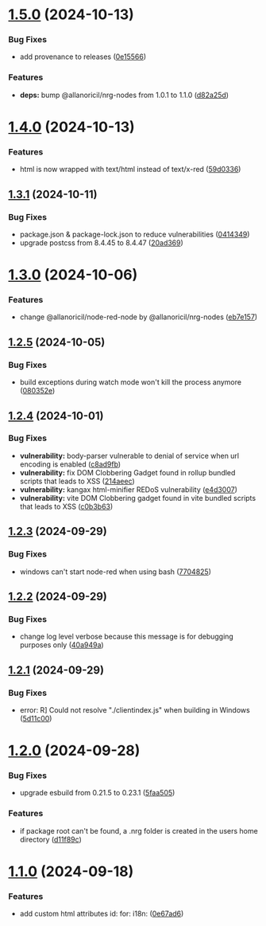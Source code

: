 # [1.5.0](https://github.com/AllanOricil/nrg/compare/v1.4.0...v1.5.0) (2024-10-13)


### Bug Fixes

* add provenance to releases ([0e15566](https://github.com/AllanOricil/nrg/commit/0e155665c3c037316c5b6d7e48b6bf06f98b37d6))


### Features

* **deps:** bump @allanoricil/nrg-nodes from 1.0.1 to 1.1.0 ([d82a25d](https://github.com/AllanOricil/nrg/commit/d82a25d1c3b54098dc58e88481bd27f468d84a81))

# [1.4.0](https://github.com/AllanOricil/nrg/compare/v1.3.1...v1.4.0) (2024-10-13)


### Features

* html is now wrapped with text/html instead of text/x-red ([59d0336](https://github.com/AllanOricil/nrg/commit/59d0336b53630407373325c4080de93e917be537))

## [1.3.1](https://github.com/AllanOricil/nrg/compare/v1.3.0...v1.3.1) (2024-10-11)


### Bug Fixes

* package.json & package-lock.json to reduce vulnerabilities ([0414349](https://github.com/AllanOricil/nrg/commit/041434978d77fef797427822fa395102d9365235))
* upgrade postcss from 8.4.45 to 8.4.47 ([20ad369](https://github.com/AllanOricil/nrg/commit/20ad3695ae96ea6c89aed0e2523ca3eb8588ffb3))

# [1.3.0](https://github.com/AllanOricil/nrg/compare/v1.2.5...v1.3.0) (2024-10-06)


### Features

* change @allanoricil/node-red-node by @allanoricil/nrg-nodes ([eb7e157](https://github.com/AllanOricil/nrg/commit/eb7e15744440fbe958fccf74c0bf3479ad18c905))

## [1.2.5](https://github.com/AllanOricil/nrg/compare/v1.2.4...v1.2.5) (2024-10-05)


### Bug Fixes

* build exceptions during watch mode won't kill the process anymore ([080352e](https://github.com/AllanOricil/nrg/commit/080352ec310315fd34bb3500fc5d5660ef30c290))

## [1.2.4](https://github.com/AllanOricil/nrg/compare/v1.2.3...v1.2.4) (2024-10-01)


### Bug Fixes

* **vulnerability:** body-parser vulnerable to denial of service when url encoding is enabled ([c8ad9fb](https://github.com/AllanOricil/nrg/commit/c8ad9fb36b3ef8b7c33420745395ff00be3ab0e3))
* **vulnerability:** fix DOM Clobbering Gadget found in rollup bundled scripts that leads to XSS ([214aeec](https://github.com/AllanOricil/nrg/commit/214aeecc0f6365765f57a91511deaf836359785d))
* **vulnerability:** kangax html-minifier REDoS vulnerability ([e4d3007](https://github.com/AllanOricil/nrg/commit/e4d3007768018a810b6dc4ca14e390034b9d7785))
* **vulnerability:** vite DOM Clobbering gadget found in vite bundled scripts that leads to XSS ([c0b3b63](https://github.com/AllanOricil/nrg/commit/c0b3b63d42111b5af4693d6b7791dd12cf918d46))

## [1.2.3](https://github.com/AllanOricil/nrg/compare/v1.2.2...v1.2.3) (2024-09-29)


### Bug Fixes

* windows can't start node-red when using bash ([7704825](https://github.com/AllanOricil/nrg/commit/7704825b295c96305c3c9efe7348a5a703fa8768))

## [1.2.2](https://github.com/AllanOricil/nrg/compare/v1.2.1...v1.2.2) (2024-09-29)


### Bug Fixes

* change log level verbose because this message is for debugging purposes only ([40a949a](https://github.com/AllanOricil/nrg/commit/40a949a78705f7cf8c80e9f2936b68dbac017033))

## [1.2.1](https://github.com/AllanOricil/nrg/compare/v1.2.0...v1.2.1) (2024-09-29)


### Bug Fixes

* error: R] Could not resolve "./clientindex.js" when building in Windows ([5d11c00](https://github.com/AllanOricil/nrg/commit/5d11c00a02f549a9f75868bae430784c8a9c36c1))

# [1.2.0](https://github.com/AllanOricil/nrg/compare/v1.1.0...v1.2.0) (2024-09-28)


### Bug Fixes

* upgrade esbuild from 0.21.5 to 0.23.1 ([5faa505](https://github.com/AllanOricil/nrg/commit/5faa5057efc05707db575979e64fccb3dc7c3ec5))


### Features

* if package root can't be found, a .nrg folder is created in the users home directory ([d11f89c](https://github.com/AllanOricil/nrg/commit/d11f89cad27bface38b353e7158bb06ca45d5410))

# [1.1.0](https://github.com/AllanOricil/nrg/compare/v1.0.1...v1.1.0) (2024-09-18)


### Features

* add custom html attributes id: for: i18n: ([0e67ad6](https://github.com/AllanOricil/nrg/commit/0e67ad672f0ffa58f12cb2a90238cf322551d71c))
